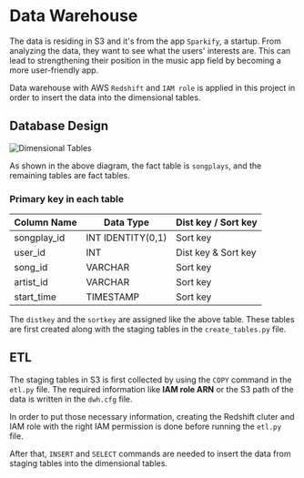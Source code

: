 # Data Warehouse
The data is residing in S3 and it's from the app `Sparkify`, a startup. From analyzing the data, they want to see what the users' interests are. This can lead to strengthening their position in the music app field by becoming a more user-friendly app.

Data warehouse with AWS `Redshift` and `IAM role` is applied in this project in order to insert the data into the dimensional tables.
## Database Design
![Dimensional Tables](/Image/schema_dwh.jpg "Schema")

As shown in the above diagram, the fact table is `songplays`, and the remaining tables are fact tables.
### Primary key in each table
Column Name | Data Type | Dist key / Sort key
----------- | --------- | -------------------
songplay_id | INT IDENTITY(0,1) | Sort key
user_id | INT | Dist key & Sort key
song_id | VARCHAR | Sort key
artist_id | VARCHAR | Sort key
start_time | TIMESTAMP | Sort key

The `distkey` and the `sortkey` are assigned like the above table.
These tables are first created along with the staging tables in the `create_tables.py` file.

## ETL
The staging tables in S3 is first collected by using the `COPY` command in the `etl.py` file. The required information like __IAM role ARN__ or the S3 path of the data is written in the `dwh.cfg` file.

In order to put those necessary information, creating the Redshift cluter and IAM role with the right IAM permission is done before running the `etl.py` file.

After that, `INSERT` and `SELECT` commands are needed to insert the data from staging tables into the dimensional tables.